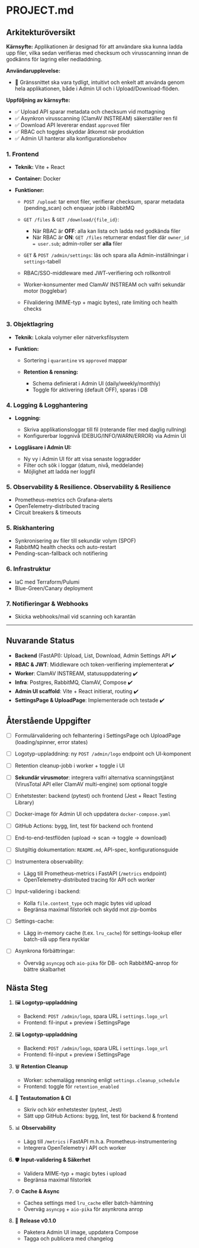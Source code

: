 # PROJECT.md

## Arkitekturöversikt

**Kärnsyfte:**
Applikationen är designad för att användare ska kunna ladda upp filer, vilka sedan verifieras med checksum och virusscanning innan de godkänns för lagring eller nedladdning.

**Användarupplevelse:**

* 🎨 Gränssnittet ska vara tydligt, intuitivt och enkelt att använda genom hela applikationen, både i Admin UI och i Upload/Download-flöden.

**Uppföljning av kärnsyfte:**

* ✅ Upload API sparar metadata och checksum vid mottagning
* ✅ Asynkron virusscanning (ClamAV INSTREAM) säkerställer ren fil
* ✅ Download API levererar endast `approved` filer
* ✅ RBAC och toggles skyddar åtkomst när produktion
* ✅ Admin UI hanterar alla konfigurationsbehov

### 1. Frontend

* **Teknik:** Vite + React
* **Container:** Docker
* **Funktioner:**

  * `POST /upload`: tar emot filer, verifierar checksum, sparar metadata (pending\_scan) och enquear jobb i RabbitMQ
  * `GET /files` & `GET /download/{file_id}`:

    * När RBAC är **OFF**: alla kan lista och ladda ned godkända filer
    * När RBAC är **ON**: `GET /files` returnerar endast filer där `owner_id = user.sub`; admin-roller ser **alla** filer
  * `GET` & `POST /admin/settings`: läs och spara alla Admin-inställningar i `settings`-tabell
  * RBAC/SSO-middleware med JWT-verifiering och rollkontroll
  * Worker-konsumenter med ClamAV INSTREAM och valfri sekundär motor (togglebar)
  * Filvalidering (MIME-typ + magic bytes), rate limiting och health checks

### 3. Objektlagring

* **Teknik:** Lokala volymer eller nätverksfilsystem
* **Funktion:**

  * Sortering i `quarantine` vs `approved` mappar
  * **Retention & rensning:**

    * Schema definierat i Admin UI (daily/weekly/monthly)
    * Toggle för aktivering (default OFF), sparas i DB

### 4. Logging & Logghantering

* **Loggning:**

  * Skriva applikationsloggar till fil (roterande filer med daglig rullning)
  * Konfigurerbar loggnivå (DEBUG/INFO/WARN/ERROR) via Admin UI
* **Loggläsare i Admin UI:**

  * Ny vy i Admin UI för att visa senaste loggradder
  * Filter och sök i loggar (datum, nivå, meddelande)
  * Möjlighet att ladda ner loggfil

### 5. Observability & Resilience. Observability & Resilience

* Prometheus-metrics och Grafana-alerts
* OpenTelemetry-distributed tracing
* Circuit breakers & timeouts

### 5. Riskhantering

* Synkronisering av filer till sekundär volym (SPOF)
* RabbitMQ health checks och auto-restart
* Pending-scan-fallback och notifiering

### 6. Infrastruktur

* IaC med Terraform/Pulumi
* Blue-Green/Canary deployment

### 7. Notifieringar & Webhooks

* Skicka webhooks/mail vid scanning och karantän

---

## Nuvarande Status

* **Backend** (FastAPI): Upload, List, Download, Admin Settings API ✔️
* **RBAC & JWT**: Middleware och token-verifiering implementerat ✔️
* **Worker**: ClamAV INSTREAM, statusuppdatering ✔️
* **Infra**: Postgres, RabbitMQ, ClamAV, Compose ✔️
* **Admin UI scaffold**: Vite + React initierat, routing ✔️
* **SettingsPage & UploadPage**: Implementerade och testade ✔️

## Återstående Uppgifter

* [ ] Formulärvalidering och felhantering i SettingsPage och UploadPage (loading/spinner, error states)
* [ ] Logotyp-uppladdning: ny `POST /admin/logo` endpoint och UI-komponent
* [ ] Retention cleanup-jobb i worker + toggle i UI
* [ ] **Sekundär virusmotor**: integrera valfri alternativa scanningstjänst (VirusTotal API eller ClamAV multi-engine) som optional toggle
* [ ] Enhetstester: backend (pytest) och frontend (Jest + React Testing Library)
* [ ] Docker-image för Admin UI och uppdatera `docker-compose.yaml`
* [ ] GitHub Actions: bygg, lint, test för backend och frontend
* [ ] End-to-end-testflöden (upload → scan → toggle → download)
* [ ] Slutgiltig dokumentation: `README.md`, API-spec, konfigurationsguide
* [ ] Instrumentera observability:

  * Lägg till Prometheus-metrics i FastAPI (`/metrics` endpoint)
  * OpenTelemetry-distributed tracing för API och worker
* [ ] Input-validering i backend:

  * Kolla `file.content_type` och magic bytes vid upload
  * Begränsa maximal filstorlek och skydd mot zip-bombs
* [ ] Settings-cache:

  * Lägg in-memory cache (t.ex. `lru_cache`) för settings-lookup eller batch-slå upp flera nycklar
* [ ] Asynkrona förbättringar:

  * Överväg `asyncpg` och `aio-pika` för DB- och RabbitMQ-anrop för bättre skalbarhet

## Nästa Steg

1. 🖼️ **Logotyp-uppladdning**

   * Backend: `POST /admin/logo`, spara URL i `settings.logo_url`
   * Frontend: fil-input + preview i SettingsPage
2. 🖼️ **Logotyp-uppladdning**

   * Backend: `POST /admin/logo`, spara URL i `settings.logo_url`
   * Frontend: fil-input + preview i SettingsPage
3. 🗑️ **Retention Cleanup**

   * Worker: schemalägg rensning enligt `settings.cleanup_schedule`
   * Frontend: toggle för `retention_enabled`
4. 🧪 **Testautomation & CI**

   * Skriv och kör enhetstester (pytest, Jest)
   * Sätt upp GitHub Actions: bygg, lint, test för backend & frontend
5. 📊 **Observability**

   * Lägg till `/metrics` i FastAPI m.h.a. Prometheus-instrumentering
   * Integrera OpenTelemetry i API och worker
6. 🛡 **Input‑validering & Säkerhet**

   * Validera MIME-typ + magic bytes i upload
   * Begränsa maximal filstorlek
7. ⚙️ **Cache & Async**

   * Cachea settings med `lru_cache` eller batch-hämtning
   * Överväg `asyncpg` + `aio-pika` för asynkrona anrop
8. 🎯 **Release v0.1.0**

   * Paketera Admin UI image, uppdatera Compose
   * Tagga och publicera med changelog


